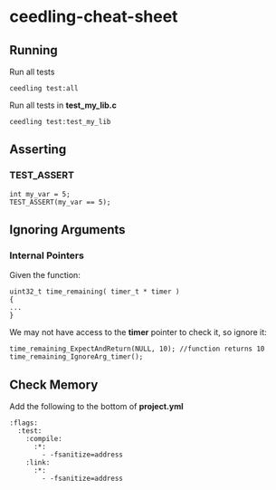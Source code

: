 # ceedling-cheat-sheet

## Running

Run all tests
```
ceedling test:all
```

Run all tests in __test_my_lib.c__
```
ceedling test:test_my_lib
```


## Asserting

### TEST_ASSERT
```
int my_var = 5;
TEST_ASSERT(my_var == 5);
```

## Ignoring Arguments

### Internal Pointers

Given the function:
```
uint32_t time_remaining( timer_t * timer )
{
...
}
```
We may not have access to the __timer__ pointer to check it, so ignore it:
```
time_remaining_ExpectAndReturn(NULL, 10); //function returns 10
time_remaining_IgnoreArg_timer();
```

## Check Memory

Add the following to the bottom of __project.yml__

```
:flags:
  :test:
    :compile:
      :*:
        - -fsanitize=address
    :link:
      :*:
        - -fsanitize=address
```
